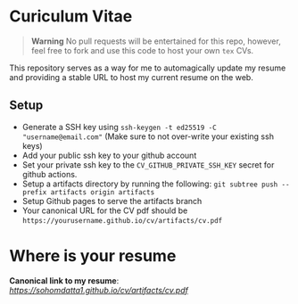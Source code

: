 # Curiculum Vitae

> **Warning**
> No pull requests will be entertained for this repo, however, feel free to fork and use this code to host your own `tex` CVs.

This repository serves as a way for me to automagically update my resume and providing a stable URL to host my current resume on the web.

## Setup

- Generate a SSH key using `ssh-keygen -t ed25519 -C "username@email.com"` (Make sure to not over-write your existing ssh keys)
- Add your public ssh key to your github account
- Set your private ssh key to the `CV_GITHUB_PRIVATE_SSH_KEY` secret for github actions.
- Setup a artifacts directory by running the following: `git subtree push --prefix artifacts origin artifacts`
- Setup Github pages to serve the artifacts branch
- Your canonical URL for the CV pdf should be `https://yourusername.github.io/cv/artifacts/cv.pdf`

# Where is your resume

**Canonical link to my resume**: *https://sohomdatta1.github.io/cv/artifacts/cv.pdf*